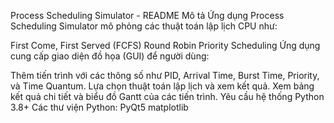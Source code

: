 Process Scheduling Simulator - README
Mô tả
Ứng dụng Process Scheduling Simulator mô phỏng các thuật toán lập lịch CPU như:

First Come, First Served (FCFS)
Round Robin
Priority Scheduling
Ứng dụng cung cấp giao diện đồ họa (GUI) để người dùng:

Thêm tiến trình với các thông số như PID, Arrival Time, Burst Time, Priority, và Time Quantum.
Lựa chọn thuật toán lập lịch và xem kết quả.
Xem bảng kết quả chi tiết và biểu đồ Gantt của các tiến trình.
Yêu cầu hệ thống
Python 3.8+
Các thư viện Python:
PyQt5
matplotlib
